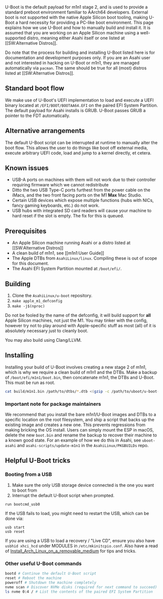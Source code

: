 U-Boot is the default payload for m1n1 stage 2, and is used to provide a standard preboot environment familiar to
AArch64 developers. External boot is not supported with the native Apple Silicon boot tooling, making U-Boot a hard
necessity for providing a PC-like boot environment. This page explains how we use U-Boot and how to manually build and
install it. It is assumed that you are working on an Apple Silicon machine using a well-supported distro, meaning either
Asahi itself or one listed at [[SW:Alternative Distros]].

Do note that the process for building and installing U-Boot listed here is for documentation and development purposes
only. If you are an Asahi user and not interested in hacking on U-Boot or m1n1, they are managed automatically
via `pacman`. The same should be true for all (most) distros listed at [[SW:Alternative Distros]].

## Standard boot flow
We make use of U-Boot's UEFI implementation to load and execute a UEFI binary located at `/EFI/BOOT/BOOTAA64.EFI` 
on the paired EFI System Partition. The default payload for Asahi installs is GRUB. U-Boot passes GRUB a pointer 
to the FDT automatically.

## Alternative arrangements
The default U-Boot script can be interrupted at runtime to manually alter the boot flow. This allows the user to
do things like boot off external media, execute arbitrary UEFI code, load and jump to a kernel directly, et cetera. 

## Known issues
* USB-A ports on machines with them will not work due to their controller requiring firmware which we cannot redistribute
* Ditto the two USB Type-C ports furthest from the power cable on the iMacs, and the two front facing ports on the M1 **Max** Mac Studio.
* Certain USB devices which expose multiple functions (hubs with NICs, fancy gaming keyboards, etc.) do not work.
* USB hubs with integrated SD card readers will cause your machine to hard reset if the slot is empty. The fix for this is queued.

## Prerequisites
* An Apple Silicon machine running Asahi or a distro listed at [[SW:Alternative Distros]]
* A clean build of m1n1, see [[m1n1:User Guide]]
* The Apple DTBs from `AsahiLinux/linux`. Compiling these is out of scope for this document.
* The Asahi EFI System Partition mounted at `/boot/efi/`.

## Building
1. Clone the `AsahiLinux/u-boot` repository.
2. `make apple_m1_defconfig`
3. `make -j$(nproc)`

Do not be fooled by the name of the defconfig, it will build support for **all** Apple Silicon machines, not just the M1. You may tinker
with the config, however try not to play around with Apple-specific stuff as most (all) of it is absolutely necessary just to cleanly boot. 

You may also build using Clang/LLVM.

## Installing
Installing your build of U-Boot involves creating a new stage 2 of m1n1, which is why we require a clean build of m1n1 and the DTBs.
Make a backup of `/boot/efi/m1n1/boot.bin`, then concatenate m1n1, the DTBs and U-Boot. This must be run as root.

```sh
cat build/m1n1.bin /path/to/dtbs/*.dtb <(gzip -c /path/to/uboot/u-boot-nodtb.bin) > /boot/efi/m1n1/boot.bin
```

### Important note for package maintainers
We recommend that you install the bare m1n1/U-Boot images and DTBs to a specific location on the
root filesystem, and ship a script that backs up the existing image and creates a new one. This prevents regressions from making bricking
the OS install. Users can simply mount the ESP in macOS, delete the new `boot.bin` and rename the backup to recover their machine to a
known good state. For an example of how we do this in Asahi, see `uboot-asahi` and `asahi-scripts/update-m1n1` in the 
`AsahiLinux/PKGBUILDs` repo.

## Helpful U-Boot tricks

### Booting from a USB
1. Make sure the only USB storage device connected is the one you want to boot from
2. Interrupt the default U-Boot script when prompted.
```
run bootcmd_usb0
```

If the USB fails to load, you might need to restart the USB, which can be done via:
```
usb start
usb reset
```

If you are using a USB to load a recovery / "Live CD", ensure you also have `usbhid xhci_hcd` under MODULES in `/etc/mkinitcpio.conf`. Also have a read of [Install_Arch_Linux_on_a_removable_medium](https://wiki.archlinux.org/title/Install_Arch_Linux_on_a_removable_medium) for tips and tricks.

### Other useful U-Boot commands
```sh
bootd # Continue the default U-Boot script
reset # Reboot the machine
poweroff # Shutdown the machine completely
nvme scan # Discover NVMe disks (required for next command to succeed)
ls nvme 0:4 / # List the contents of the paired EFI System Partition
```
